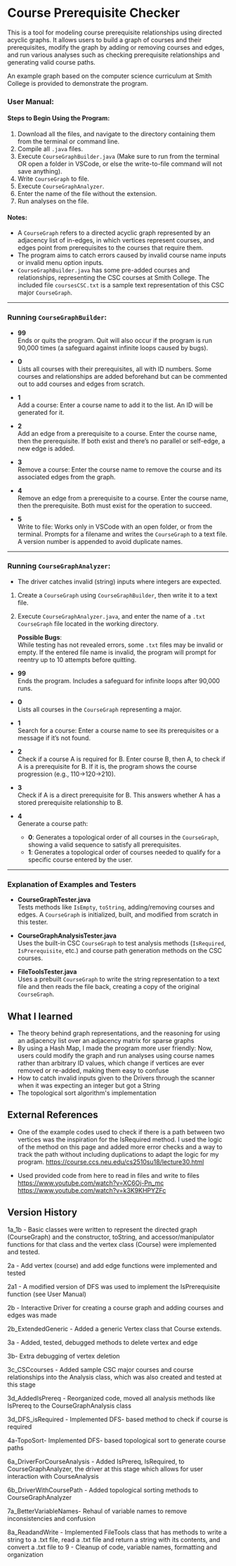 # Course Prerequisite Checker 

This is a tool for modeling course prerequisite relationships using directed acyclic graphs.
It allows users to build a graph of courses and their prerequisites, modify the graph by adding or removing courses and edges, and run various analyses such as checking prerequisite relationships and generating valid course paths.

An example graph based on the computer science curriculum at Smith College is provided to demonstrate the program. 

### User Manual:  

#### Steps to Begin Using the Program:  
1. Download all the files, and navigate to the directory containing them from the terminal or command line.  
2. Compile all `.java` files.  
3. Execute `CourseGraphBuilder.java` (Make sure to run from the terminal OR open a folder in VSCode, or else the write-to-file command will not save anything).  
4. Write `CourseGraph` to file.  
5. Execute `CourseGraphAnalyzer`.  
6. Enter the name of the file without the extension.  
7. Run analyses on the file.  

#### Notes:  
- A `CourseGraph` refers to a directed acyclic graph represented by an adjacency list of in-edges, in which vertices represent courses, and edges point from prerequisites to the courses that require them.  
- The program aims to catch errors caused by invalid course name inputs or invalid menu option inputs.  
- `CourseGraphBuilder.java` has some pre-added courses and relationships, representing the CSC courses at Smith College. The included file `coursesCSC.txt` is a sample text representation of this CSC major `CourseGraph`.  

---

### Running `CourseGraphBuilder`:  

- **99**  
  Ends or quits the program. Quit will also occur if the program is run 90,000 times (a safeguard against infinite loops caused by bugs).  

- **0**  
  Lists all courses with their prerequisites, all with ID numbers. Some courses and relationships are added beforehand but can be commented out to add courses and edges from scratch.

- **1**  
  Add a course: Enter a course name to add it to the list. An ID will be generated for it.  

- **2**  
  Add an edge from a prerequisite to a course. Enter the course name, then the prerequisite. If both exist and there’s no parallel or self-edge, a new edge is added.

- **3**  
  Remove a course: Enter the course name to remove the course and its associated edges from the graph.

- **4**  
  Remove an edge from a prerequisite to a course. Enter the course name, then the prerequisite. Both must exist for the operation to succeed.

- **5**  
  Write to file: Works only in VSCode with an open folder, or from the terminal. Prompts for a filename and writes the `CourseGraph` to a text file. A version number is appended to avoid duplicate names.

---

### Running `CourseGraphAnalyzer`:  

- The driver catches invalid (string) inputs where integers are expected.  
1. Create a `CourseGraph` using `CourseGraphBuilder`, then write it to a text file.  
2. Execute `CourseGraphAnalyzer.java`, and enter the name of a `.txt` `CourseGraph` file located in the working directory.  
   
   **Possible Bugs**:  
   While testing has not revealed errors, some `.txt` files may be invalid or empty. If the entered file name is invalid, the program will prompt for reentry up to 10 attempts before quitting.

- **99**  
  Ends the program. Includes a safeguard for infinite loops after 90,000 runs.  

- **0**  
  Lists all courses in the `CourseGraph` representing a major.  

- **1**  
  Search for a course: Enter a course name to see its prerequisites or a message if it’s not found.  

- **2**  
  Check if a course A is required for B. Enter course B, then A, to check if A is a prerequisite for B. If it is, the program shows the course progression (e.g., 110→120→210).  

- **3**  
  Check if A is a direct prerequisite for B. This answers whether A has a stored prerequisite relationship to B.  

- **4**  
  Generate a course path:  
  - **0**: Generates a topological order of all courses in the `CourseGraph`, showing a valid sequence to satisfy all prerequisites.  
  - **1**: Generates a topological order of courses needed to qualify for a specific course entered by the user.  

---

### Explanation of Examples and Testers  

- **CourseGraphTester.java**  
  Tests methods like `IsEmpty`, `toString`, adding/removing courses and edges. A `CourseGraph` is initialized, built, and modified from scratch in this tester.  

- **CourseGraphAnalysisTester.java**  
  Uses the built-in CSC `CourseGraph` to test analysis methods (`IsRequired`, `IsPrerequisite`, etc.) and course path generation methods on the CSC courses.  

- **FileToolsTester.java**  
  Uses a prebuilt `CourseGraph` to write the string representation to a text file and then reads the file back, creating a copy of the original `CourseGraph`.  


## What I learned 
- The theory behind graph representations, and the reasoning for using an adjacency list over an adjacency matrix for sparse graphs 
- By using a Hash Map, I made the program more user friendly: Now, users could modify the graph and run analyses using course names rather than arbitrary ID values, which change if vertices are ever removed or re-added, making them easy to confuse
- How to catch invalid inputs given to the Drivers through the scanner when it was expecting an integer but got a String
- The topological sort algorithm's implementation

## External References 
- One of the example codes used to check if there is a path between two vertices was the inspiration for the IsRequired method. I used the logic of the method on this page and added more error checks and a way to track the path without including duplications to adapt the logic for my program. https://course.ccs.neu.edu/cs2510su18/lecture30.html
* Used provided code from here to read in files and write to files https://www.youtube.com/watch?v=XC6Oj-Pn_mc
https://www.youtube.com/watch?v=k3K9KHPYZFc



## Version History 
1a_1b - Basic classes were written to represent the directed graph (CourseGraph) and the constructor, toString, and accessor/manipulator functions for that class and the vertex class (Course) were implemented and tested. 


2a - Add vertex (course) and add edge functions were implemented and tested 


2a1 - A modified version of DFS was used to implement the IsPrerequisite function (see User Manual)


2b - Interactive Driver for creating a course graph and adding courses and edges was made 


2b_ExtendedGeneric - Added a generic Vertex class that Course extends. 


3a - Added, tested, debugged methods to delete vertex and edge


3b- Extra debugging of vertex deletion 


3c_CSCcourses - Added sample CSC major courses and course relationships into the Analysis class, which was also created and tested at this stage 


3d_AddedIsPrereq - Reorganized code, moved all analysis methods like IsPrereq to the CourseGraphAnalysis class 


3d_DFS_isRequired - Implemented DFS- based method to check if course is required 


4a-TopoSort- Implemented DFS- based topological sort to generate course paths 


6a_DriverForCourseAnalysis - Added IsPrereq, IsRequired, to CourseGraphAnalyzer, the driver at this stage which allows for user interaction with CourseAnalysis 


6b_DriverWithCoursePath - Added topological sorting methods to CourseGraphAnalyzer 


7a_BetterVariableNames- Rehaul of variable names to remove inconsistencies and confusion 


8a_ReadandWrite - Implemented FileTools class that has methods to write a string to a .txt file, read a .txt file and return a string with its contents, and convert a .txt file to 
9 - Cleanup of code, variable names, formatting and organization
